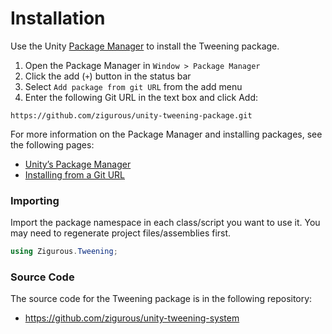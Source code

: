 # Installation

Use the Unity [Package Manager](https://docs.unity3d.com/Manual/upm-ui.html) to install the Tweening package.

1. Open the Package Manager in `Window > Package Manager`
2. Click the add (`+`) button in the status bar
3. Select `Add package from git URL` from the add menu
4. Enter the following Git URL in the text box and click Add:

```https://github.com/zigurous/unity-tweening-package.git```

For more information on the Package Manager and installing packages, see the following pages:

- [Unity’s Package Manager](https://docs.unity3d.com/Manual/Packages.html)
- [Installing from a Git URL](https://docs.unity3d.com/Manual/upm-ui-giturl.html)

### Importing

Import the package namespace in each class/script you want to use it. You may need to regenerate project files/assemblies first.

```csharp
using Zigurous.Tweening;
```

### Source Code

The source code for the Tweening package is in the following repository:

- https://github.com/zigurous/unity-tweening-system
